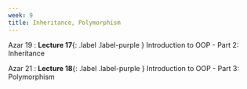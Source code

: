 ```yaml
---
week: 9
title: Inheritance, Polymorphism
---
```


Azar 19
: **Lecture 17**{: .label .label-purple } Introduction to OOP - Part 2: Inheritance

Azar 21
: **Lecture 18**{: .label .label-purple } Introduction to OOP - Part 3: Polymorphism